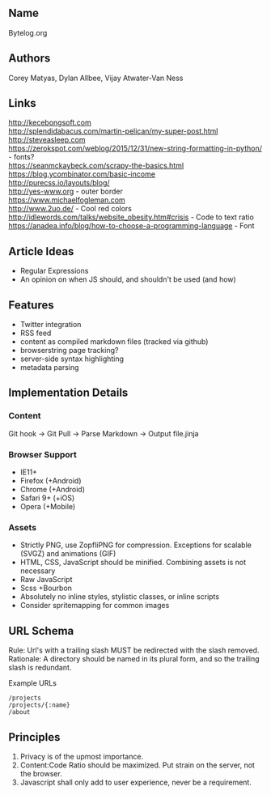## Name
Bytelog.org

## Authors
Corey Matyas, Dylan Allbee, Vijay Atwater-Van Ness

## Links
http://kecebongsoft.com  
http://splendidabacus.com/martin-pelican/my-super-post.html  
http://steveasleep.com  
https://zerokspot.com/weblog/2015/12/31/new-string-formatting-in-python/ - fonts?  
https://seanmckaybeck.com/scrapy-the-basics.html  
https://blog.ycombinator.com/basic-income  
http://purecss.io/layouts/blog/  
http://yes-www.org - outer border  
https://www.michaelfogleman.com  
http://www.2uo.de/ - Cool red colors  
http://idlewords.com/talks/website_obesity.htm#crisis - Code to text ratio
https://anadea.info/blog/how-to-choose-a-programming-language - Font

## Article Ideas
- Regular Expressions
- An opinion on when JS should, and shouldn't be used (and how)

## Features
- Twitter integration
- RSS feed
- content as compiled markdown files (tracked via github)
- browserstring page tracking?
- server-side syntax highlighting
- metadata parsing

## Implementation Details

### Content
Git hook -> Git Pull -> Parse Markdown -> Output file.jinja

### Browser Support
* IE11+
* Firefox (+Android)
* Chrome (+Android)
* Safari 9+ (+iOS)
* Opera (+Mobile)

### Assets
* Strictly PNG, use ZopfliPNG for compression. Exceptions for scalable (SVGZ) and animations (GIF)
* HTML, CSS, JavaScript should be minified. Combining assets is not necessary
* Raw JavaScript
* Scss +Bourbon
* Absolutely no inline styles, stylistic classes, or inline scripts
* Consider spritemapping for common images

## URL Schema
Rule: Url's with a trailing slash MUST be redirected with the slash removed.  
Rationale: A directory should be named in its plural form, and so the trailing slash is redundant.  

Example URLs
```
/projects
/projects/{:name}
/about
```

## Principles
1. Privacy is of the upmost importance.
2. Content:Code Ratio should be maximized. Put strain on the server, not the browser.
3. Javascript shall only add to user experience, never be a requirement.